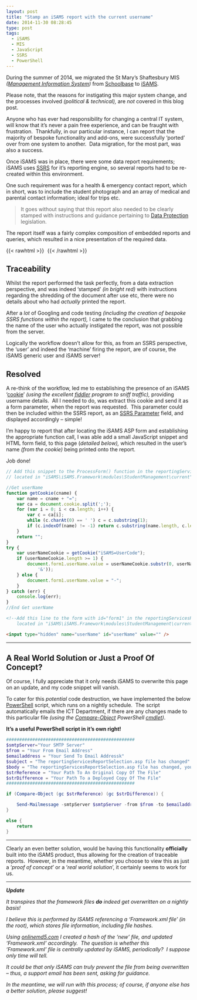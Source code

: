 ```yaml
---
layout: post
title: "Stamp an iSAMS report with the current username"
date: 2014-11-30 08:28:45
type: post
tags:
  - iSAMS
  - MIS
  - JavaScript
  - SSRS
  - PowerShell
---
```


During the summer of 2014, we migrated the St Mary’s Shaftesbury MIS _([Management Information System](http://en.wikipedia.org/wiki/Management_information_system))_ from [Schoolbase](http://www.furlongsolutions.com/) to [iSAMS](http://www.isams.co.uk/).

Please note, that the reasons for instigating this major system change, and the processes involved _(political & technical),_ are _not_ covered in this blog post.

Anyone who has ever had responsibility for changing a central IT system, will know that it’s never a pain free experience, and can be fraught with frustration.  Thankfully, in our particular instance, I can report that the majority of bespoke functionality and add-ons, were successfully ‘ported’ over from one system to another.  Data migration, for the most part, was also a success.

Once iSAMS was in place, there were some data report requirements; iSAMS uses [SSRS](http://msdn.microsoft.com/en-us/library/ms159106.aspx) for it’s reporting engine, so several reports had to be re-created within this environment.

One such requirement was for a health & emergency contact report, which in short, was to include the student photograph and an array of medical and parental contact information; ideal for trips etc.

> It goes without saying that this report also needed to be clearly stamped with instructions and guidance pertaining to [Data Protection](https://ico.org.uk/for_organisations/data_protection) legislation.

The report itself was a fairly complex composition of embedded reports and queries, which resulted in a nice presentation of the required data.

{{< rawhtml >}}
<img
src="data:image/gif;base64,R0lGODlhAQABAIAAAP///wAAACH5BAEAAAAALAAAAAABAAEAAAICRAEAOw=="
data-src="/img/postimg/756b7cef-8082-48ab-9b30-22f768c28cab-min.jpg" />
{{< /rawhtml >}}

## Traceability

Whilst the report performed the task perfectly, from a data extraction perspective, and was indeed ‘stamped’ _(in bright red)_ with instructions regarding the shredding of the document after use etc, there were no details about who had _actually_ printed the report.

After a _lot_ of Googling and code testing _(including the creation of bespoke SSRS functions within the report),_ I came to the conclusion that grabbing the name of the user who actually instigated the report, was not possible from the server.

Logically the workflow doesn’t allow for this, as from an SSRS perspective, the ‘user’ and indeed the ‘machine’ firing the report, are of course, the iSAMS generic user and iSAMS server!

## Resolved

A re-think of the workflow, led me to establishing the presence of an iSAMS ‘[cookie](http://en.wikipedia.org/wiki/HTTP_cookie)’ _(using the excellent_ [_fiddler_](http://www.telerik.com/fiddler) _program to sniff traffic),_ providing username details.  All I needed to do, was extract this cookie and send it as a form parameter, when the report was requested.  This parameter could then be included within the SSRS report, as an [SSRS Parameter](http://msdn.microsoft.com/en-us/library/dd220464.aspx) field, and displayed accordingly – simple!

I’m happy to report that after locating the iSAMS ASP form and establishing the appropriate function call, I was able add a small JavaScript snippet and HTML form field, to this page (_detailed below),_ which resulted in the user’s name _(from the cookie)_ being printed onto the report.

Job done!

```JavaScript
// Add this snippet to the ProcessForm() function in the reportingServicesReportSelection.asp
// located in "iSAMS\iSAMS.Framework\modules\StudentManagement\current"

//Get userName
function getCookie(cname) {
    var name = cname + "=";
    var ca = document.cookie.split(';');
    for (var i = 0; i < ca.length; i++) {
        var c = ca[i];
        while (c.charAt(0) == ' ') c = c.substring(1);
        if (c.indexOf(name) != -1) return c.substring(name.length, c.length);
    }
    return "";
}
try {
    var userNameCookie = getCookie("iSAMS=UserCode");
    if (userNameCookie.length >= 1) {
        document.form1.userName.value = userNameCookie.substr(0, userNameCookie.indexOf(
            '&'));
    } else {
        document.form1.userName.value = "-";
    }
} catch (err) {
    console.log(err);
}
//End Get userName
```

```HTML
<!--Add this line to the form with id="form1" in the reportingServicesReportSelection.asp
    located in "iSAMS\iSAMS.Framework\modules\StudentManagement\current" -->

<input type="hidden" name="userName" id="userName" value="" />
```

---

## A Real World Solution or Just a Proof Of Concept?

Of course, I fully appreciate that it only needs iSAMS to overwrite this page on an update, and my code snippet will vanish.

To cater for this _potential_ code destruction, we have implemented the below [PowerShell](http://en.wikipedia.org/wiki/Windows_PowerShell) script, which runs on a nightly schedule.  The script automatically emails the ICT Department, if there are any changes made to this particular file _(using the [Compare-Object](http://technet.microsoft.com/en-us/library/ee156812.aspx) PowerShell [cmdlet](http://msdn.microsoft.com/en-gb/library/ms714395%28v=vs.85%29.aspx))_.

**It’s a useful PowerShell script in it’s own right!**

```PowerShell
#################################################
$smtpServer="Your SMTP Server"
$from = "Your From Email Address"
$emailaddress = "Your Send To Email Addressk"
$subject = "The reportingServicesReportSelection.asp file has changed"
$body = "The reportingServicesReportSelection.asp file has changed, you need to re-add the script"
$strReference = "Your Path To An Original Copy Of The File"
$strDifference = "Your Path To a Deployed Copy Of The File"
#################################################

if (Compare-Object (gc $strReference) (gc $strDifference)) {

    Send-Mailmessage -smtpServer $smtpServer -from $from -to $emailaddress -subject $subject -body $body -bodyasHTML -priority High
}

else {
    return
}
```

---

Clearly an even better solution, would be having this functionality **officially** built into the iSAMS product, thus allowing for the creation of traceable reports.  However, in the meantime, whether you choose to view this as just a ‘_proof of concept_’ or a ‘_real world solution_’, it certainly seems to work for us.

---

_**Update**_

_It transpires that the framework files **do** indeed get overwritten on a nightly basis!_

_I believe this is performed by ISAMS referencing a ‘Framework.xml file’ (in the root), which stores file information, including file hashes._

_Using [onlinemd5.com](http://onlinemd5.com/) I created a hash of the ‘new’ file, and updated ‘Framework.xml’ accordingly.  The question is whether this ‘Framework.xml’ file is centrally updated by iSAMS, periodically?  I suppose only time will tell._

_It could be that only iSAMS can truly prevent the file from being overwritten – thus, a support email has been sent, asking for guidance._

_In the meantime, we will run with this process; of_ _course, if anyone else has a better solution, please suggest!_
